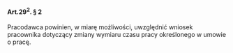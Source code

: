 #### Art.29<sup>2</sup>. § 2

Pracodawca powinien, w miarę możliwości, uwzględnić wniosek pracownika dotyczący zmiany wymiaru czasu pracy określonego w umowie o pracę.

